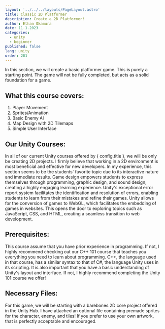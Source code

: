 ```yaml
---
layout: '../../../layouts/PageLayout.astro'
title: Classic 2D Platformer
description: Create a 2D Platformer!
author: Ethan Okamura
date: 11.1.2023
categories:
  - unity
  - beginner
published: false
lang: unity
order: 201
---
```

<script>
	import * as config from '$lib/config';
</script>

In this section, we will create a basic platformer game. This is purely a starting point. The game will not be fully completed, but acts as a solid foundation for a game.
## What this course covers:
1. Player Movement
3. Sprites/Animation
4. Basic Enemy AI
5. Map Design with 2D Tilemaps
6. Simple User Interface
## Our Unity Courses:
In all of our current Unity courses offered by { config.title }, we will be only be creating 2D projects. I firmly believe that working in a 2D environment is most beneficial and effective for new developers. In my experience, this section seems to be the students' favorite topic due to its interactive nature and immediate results. Game design empowers students to express themselves through programming, graphic design, and sound design, creating a highly engaging learning experience. Unity's exceptional error report system facilitates the identification and resolution of errors, enabling students to learn from their mistakes and refine their games. Unity allows for the conversion of games to WebGL, which facilitates the embedding of games in websites. This opens the door to exploring topics such as JavaScript, CSS, and HTML, creating a seamless transition to web development.
## Prerequisites:
This course assume that you have prior experience in programming. If not, I highly recommend checking out our C++ 101 course that teaches you everything you need to learn about programming. C++, the language used in that course, has a similar syntax to that of C#, the language Unity uses in its scripting. It is also important that you have a basic understanding of Unity's layout and interface. If not, I highly recommend completing the Unity 101 course we offer!
## Necessary Files:
For this game, we will be starting with a barebones 2D core project offered in the Unity Hub. I have attached an optional file containing premade sprites for the character, enemy, and tiles! If you prefer to use your own artwork, that is perfectly acceptable and encouraged.